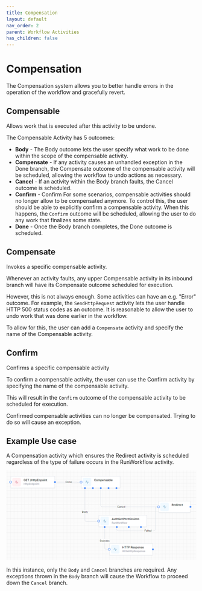 ```yaml
---
title: Compensation
layout: default
nav_order: 2
parent: Workflow Activities
has_children: false
---
```


# Compensation

The Compensation system allows you to better handle errors in the operation of the workflow and gracefully revert.

## Compensable
Allows work that is executed after this activity to be undone.

The Compensable Activity has 5 outcomes:

- **Body** - The Body outcome lets the user specify what work to be done within the scope of the compensable activity.
- **Compensate** - If any activity causes an unhandled exception in the Done branch, the Compensate outcome of the compensable activity will be scheduled, allowing the workflow to undo actions as necessary.
- **Cancel** - If an activity within the Body branch faults, the Cancel outcome is scheduled.
- **Confirm** - Confirm
For some scenarios, compensable activities should no longer allow to be compensated anymore. To control this, the user should be able to explicitly confirm a compensable activity. When this happens, the ```Confirm``` outcome will be scheduled, allowing the user to do any work that finalizes some state.
- **Done** - Once the Body branch completes, the Done outcome is scheduled.


## Compensate
Invokes a specific compensable activity. 

Whenever an activity faults, any upper Compensable activity in its inbound branch will have its Compensate outcome scheduled for execution.

However, this is not always enough. Some activities can have an e.g. "Error" outcome. For example, the ```SendHttpRequest``` activity lets the user handle HTTP 500 status codes as an outcome. It is reasonable to allow the user to undo work that was done earlier in the workflow.

To allow for this, the user can add a ```Compensate``` activity and specify the name of the Compensable activity.


## Confirm
Confirms a specific compensable activity

To confirm a compensable activity, the user can use the Confirm activity by specifying the name of the compensable activity.

This will result in the ```Confirm``` outcome of the compensable activity to be scheduled for execution.

Confirmed compensable activities can no longer be compensated. Trying to do so will cause an exception.

## Example Use case
A Compensation activity which ensures the Redirect activity is scheduled regardless of the type of failure occurs in the RunWorkflow activity.

![Use case](image.png)

In this instance, only the ```Body``` and ```Cancel``` branches are required. Any exceptions thrown in the ```Body``` branch will cause the Workflow to proceed down the ```Cancel``` branch.